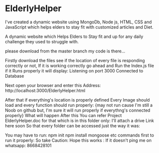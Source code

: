 # ElderlyHelper

I've created a dynamic website using MongoDb, Node js, HTML, CSS and JavaScript which helps elders to stay fit with customized articles and Diet.

A dynamic website which Helps Elders to Stay fit and up for any daily challenge they used to struggle with.

please download from the master branch my code is there...

Firstly download the files see if the location of every file is responding correctly or not, If it is working correctly go ahead and Run the Index.js file if it Runs properly it will display: Listening on port 3000 Connected to Database

Next open your browser and enter this Address: http://localhost:3000/ElderlyHelper.html

After that if everything's location is properly defined Every Image should load and every function should run properly: {may not run cause I'm still a Noob on github but, I'm sure it will run properly if everythng's connected properly} What will happen After this You can refer Project ElderlyHelper.doc for that which is in this folder only: I'll attach a drive Link here soon So that every folder can be accessed just the way it was:

You may have to run: npm init npm install mongoose etc commands first to run it properly: So take Caution: Hope this works : If it doesn't ping me on whatsapp: 8668428101
